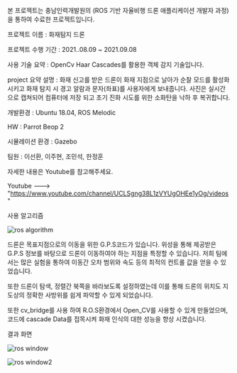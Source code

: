 본 프로젝트는 충남인력개발원의 (ROS 기반 자율비행 드론 애플리케이션 개발자 과정)을 통하여 수료한 프로젝트입니다.

프로젝트 이름 : 화재탐지 드론

프로젝트 수행 기간 : 2021..08.09 ~ 2021.09.08

사용 기술 요약 : OpenCv Haar Cascades를 활용한 객체 감지 기술입니다.

project 요약 설명 : 화재 신고를 받은 드론이 화재 지점으로 날아가 순찰 모드를 활성화 시키고 화재 탐지 시 경고 알람과 문자(좌표)를 사용자에게 보내줍니다.
사진은 실시간 으로 캡쳐되어 컴퓨터에 저장 되고 초기 진화 시도를 위한 소화탄을 낙하 후 복귀합니다.

개발환경 : Ubuntu 18.04, ROS Melodic

HW : Parrot Beop 2

시뮬레이션 환경 : Gazebo

팀원 : 이선환, 이주현, 조민석, 한정훈

자세한 내용은 Youtube를 참고해주세요.

Youtube ---> "https://www.youtube.com/channel/UCLSgng38L1zVYUgOHEe1yOg/videos"

사용 알고리즘

![ros algorithm](https://user-images.githubusercontent.com/69448218/133361869-e87538a1-07ec-4e0f-ac48-796989822071.png)

드론은 목표지점으로의 이동을 위한 G.P.S코드가 있습니다. 위성을 통해 제공받은 G.P.S 정보를 바탕으로 드론이 이동하여야 하는 지점을 특정할 수 있습니다.
저희 팀에서는 많은 실험을 통하여 이동간 오차 범위와 속도 등의 최적의 컨트롤 값을 얻을 수 있었습니다.

또한 드론이 탐색, 정렬간 북쪽을 바라보도록 설정하였는데 이를 통해 드론의 위치도 지도상의 정확한 사방위를 쉽게 파악할 수 있게 되었습니다.

또한 cv_bridge를 사용 하여 R.O.S환경에서 Open_CV를 사용할 수 있게 만들었으며, 코드에 cascade Data를 접목시켜 화재 인식의 대한 성능을 향상 시켰습니다.

결과 화면

![ros window](https://user-images.githubusercontent.com/69448218/133362224-600cc191-3e2c-4112-a605-3fd40d05b5e7.png)

![ros window2](https://user-images.githubusercontent.com/69448218/133362349-81fa39bd-5976-4756-a883-f979624af074.png)
